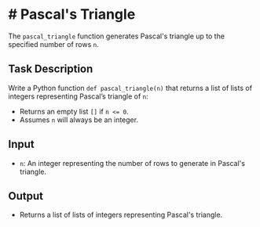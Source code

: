 # # Pascal's Triangle

The `pascal_triangle` function generates Pascal's triangle up to the specified number of rows `n`.

## Task Description

Write a Python function `def pascal_triangle(n)` that returns a list of lists of integers representing Pascal’s triangle of `n`:

- Returns an empty list `[]` if `n <= 0`.
- Assumes `n` will always be an integer.

## Input

- `n`: An integer representing the number of rows to generate in Pascal's triangle.

## Output

- Returns a list of lists of integers representing Pascal's triangle.
